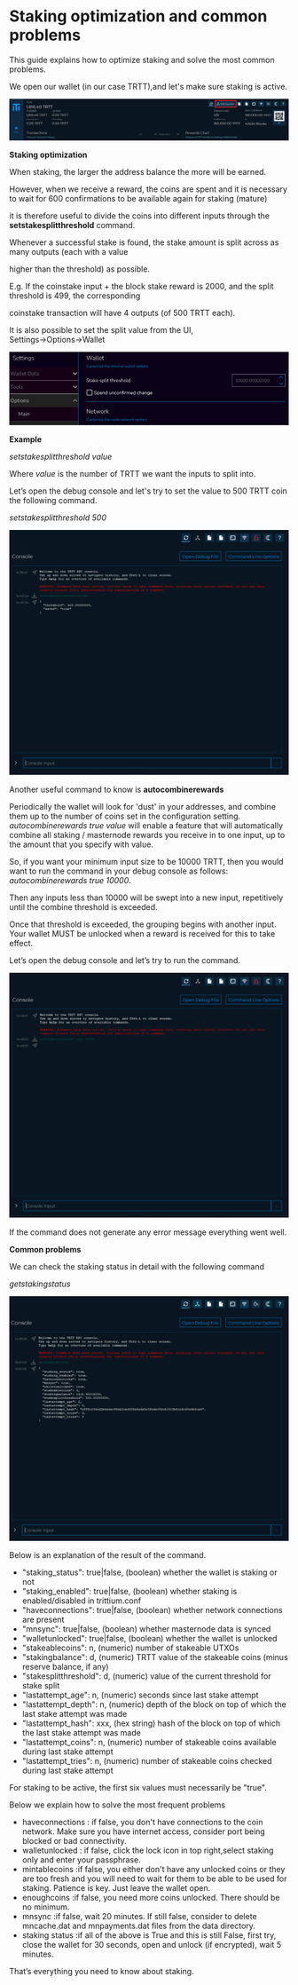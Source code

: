 # Staking optimization and common problems

This guide explains how to optimize staking and solve the most common problems.

We open our wallet \(in our case TRTT\),and let's make sure staking is active.

![](../.gitbook/assets/0%20%2810%29.png)

**Staking optimization**

When staking, the larger the address balance the more will be earned.

However, when we receive a reward, the coins are spent and it is necessary to wait for 600 confirmations to be available again for staking \(mature\)

it is therefore useful to divide the coins into different inputs through the **setstakesplitthreshold** command.

Whenever a successful stake is found, the stake amount is split across as many outputs \(each with a value

higher than the threshold\) as possible.

E.g. If the coinstake input + the block stake reward is 2000, and the split threshold is 499, the corresponding

coinstake transaction will have 4 outputs \(of 500 TRTT each\).

It is also possible to set the split value from the UI, Settings→Options→Wallet

![](../.gitbook/assets/1%20%287%29.png)

**Example**

_setstakesplitthreshold value_

Where _value_ is the number of TRTT we want the inputs to split into.

Let’s open the debug console and let's try to set the value to 500 TRTT coin the following command.

_setstakesplitthreshold 500_

![](../.gitbook/assets/2%20%285%29.png)

Another useful command to know is **autocombinerewards**

Periodically the wallet will look for 'dust' in your addresses, and combine them up to the number of coins set in the configuration setting. _autocombinerewards true value_ will enable a feature that will automatically combine all staking / masternode rewards you receive in to one input, up to the amount that you specify with value.

So, if you want your minimum input size to be 10000 TRTT, then you would want to run the command in your debug console as follows: _autocombinerewards true 10000_.

Then any inputs less than 10000 will be swept into a new input, repetitively until the combine threshold is exceeded.

Once that threshold is exceeded, the grouping begins with another input. Your wallet MUST be unlocked when a reward is received for this to take effect.

Let’s open the debug console and let’s try to run the command.

![](../.gitbook/assets/3.png)

If the command does not generate any error message everything went well.

**Common problems**

We can check the staking status in detail with the following command

_getstakingstatus_

![](../.gitbook/assets/4%20%289%29.png)

Below is an explanation of the result of the command.

* "staking\_status": true\|false, \(boolean\) whether the wallet is staking or not
* "staking\_enabled": true\|false, \(boolean\) whether staking is enabled/disabled in trittium.conf
* "haveconnections": true\|false, \(boolean\) whether network connections are present
* "mnsync": true\|false, \(boolean\) whether masternode data is synced
* "walletunlocked": true\|false, \(boolean\) whether the wallet is unlocked
* "stakeablecoins": n, \(numeric\) number of stakeable UTXOs
* "stakingbalance": d, \(numeric\) TRTT value of the stakeable coins \(minus reserve balance, if any\)
* "stakesplitthreshold": d, \(numeric\) value of the current threshold for stake split
* "lastattempt\_age": n, \(numeric\) seconds since last stake attempt
* "lastattempt\_depth": n, \(numeric\) depth of the block on top of which the last stake attempt was made
* "lastattempt\_hash": xxx, \(hex string\) hash of the block on top of which the last stake attempt was made
* "lastattempt\_coins": n, \(numeric\) number of stakeable coins available during last stake attempt
* "lastattempt\_tries": n, \(numeric\) number of stakeable coins checked during last stake attempt

For staking to be active, the first six values must necessarily be "true".

Below we explain how to solve the most frequent problems

* haveconnections : if false, you don't have connections to the coin network. Make sure you have internet access, consider port being blocked or bad connectivity.
* walletunlocked : if false, click the lock icon in top right,select staking only and enter your passphrase.
* mintablecoins :if false, you either don't have any unlocked coins or they are too fresh and you will need to wait for them to be able to be used for staking. Patience is key. Just leave the wallet open.
* enoughcoins :if false, you need more coins unlocked. There should be no minimum.
* mnsync :if false, wait 20 minutes. If still false, consider to delete mncache.dat and mnpayments.dat files from the data directory.
* staking status :if all of the above is True and this is still False, first try, close the wallet for 30 seconds, open and unlock \(if encrypted\), wait 5 minutes.

That’s everything you need to know about staking.

